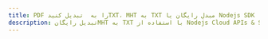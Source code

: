 ---title: PDF را به  تبدیل کنیدTXT، MHT به TXT مبدل رایگان یا Nodejs SDKdescription: تبدیل رایگانMHT به TXT با استفاده از Nodejs Cloud APIs & SDK همچنین اسناد PDF را در Cloud ایجاد، ویرایش و رندر کنید.---